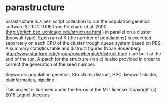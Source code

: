 # parastructure

parastructure is a perl script collection to run the population genetics software STRUCTURE from Pritchard et al. 2000 (http://pritch.bsd.uchicago.edu/structure.html ) in parallel on a cluster (beowulf type). Each run of K (the number of populations) is executed separately on each CPU of the cluster trough queue system based on PBS. A summary statistics table and distruct figures (Noah Rosenberg: http://www.stanford.edu/group/rosenberglab/distruct.html ) are built at the end of the run. A patch for the structure (ran.c) is also provided in order to correct the generation of the seed number.

Keywords: population genetics, Structure, distruct, HPC, beowulf cluster, bioinformatics, pipeline

This project is licensed under the terms of the MIT license.
Copyright (c) 2015 Lagnel Jacques

